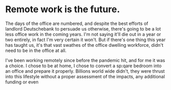 # Remote work is the future. 

The days of the office are numbered, and despite the best efforts of landlord Deutschebank to persuade us otherwise, there's going to be a lot less office work in the coming years. I'm not saying it'll die out in a year or two entirely, in fact I'm very certain it won't. But if there's one thing this year has taught us, it's that vast swathes of the office dwelling workforce, didn't need to be in the office at all. 


I've been working remotely since before the pandemic hit, and for me it was a choice. I chose to be at home, I chose to convert a sp:qare bedroom into an office and prepare it properly. Billions world wide didn't, they were thrust into this lifestyle without a proper assessment of the impacts, any additional funding or even 
